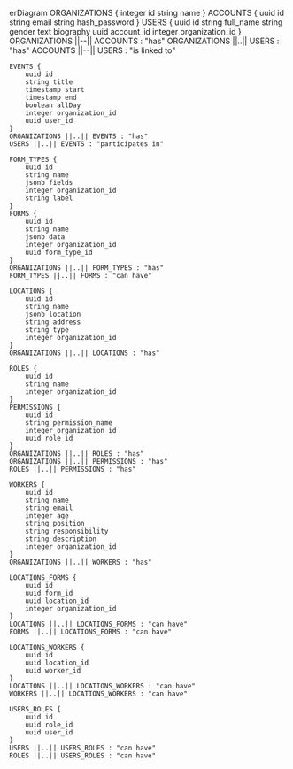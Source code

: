 erDiagram
ORGANIZATIONS {
integer id
string name
}
ACCOUNTS {
uuid id
string email
string hash_password
}
USERS {
uuid id
string full_name
string gender
text biography
uuid account_id
integer organization_id
}
ORGANIZATIONS ||--|| ACCOUNTS : "has"
ORGANIZATIONS ||..|| USERS : "has"
ACCOUNTS ||--|| USERS : "is linked to"

    EVENTS {
        uuid id
        string title
        timestamp start
        timestamp end
        boolean allDay
        integer organization_id
        uuid user_id
    }
    ORGANIZATIONS ||..|| EVENTS : "has"
    USERS ||..|| EVENTS : "participates in"

    FORM_TYPES {
        uuid id
        string name
        jsonb fields
        integer organization_id
        string label
    }
    FORMS {
        uuid id
        string name
        jsonb data
        integer organization_id
        uuid form_type_id
    }
    ORGANIZATIONS ||..|| FORM_TYPES : "has"
    FORM_TYPES ||..|| FORMS : "can have"

    LOCATIONS {
        uuid id
        string name
        jsonb location
        string address
        string type
        integer organization_id
    }
    ORGANIZATIONS ||..|| LOCATIONS : "has"

    ROLES {
        uuid id
        string name
        integer organization_id
    }
    PERMISSIONS {
        uuid id
        string permission_name
        integer organization_id
        uuid role_id
    }
    ORGANIZATIONS ||..|| ROLES : "has"
    ORGANIZATIONS ||..|| PERMISSIONS : "has"
    ROLES ||..|| PERMISSIONS : "has"

    WORKERS {
        uuid id
        string name
        string email
        integer age
        string position
        string responsibility
        string description
        integer organization_id
    }
    ORGANIZATIONS ||..|| WORKERS : "has"

    LOCATIONS_FORMS {
        uuid id
        uuid form_id
        uuid location_id
        integer organization_id
    }
    LOCATIONS ||..|| LOCATIONS_FORMS : "can have"
    FORMS ||..|| LOCATIONS_FORMS : "can have"

    LOCATIONS_WORKERS {
        uuid id
        uuid location_id
        uuid worker_id
    }
    LOCATIONS ||..|| LOCATIONS_WORKERS : "can have"
    WORKERS ||..|| LOCATIONS_WORKERS : "can have"

    USERS_ROLES {
        uuid id
        uuid role_id
        uuid user_id
    }
    USERS ||..|| USERS_ROLES : "can have"
    ROLES ||..|| USERS_ROLES : "can have"
